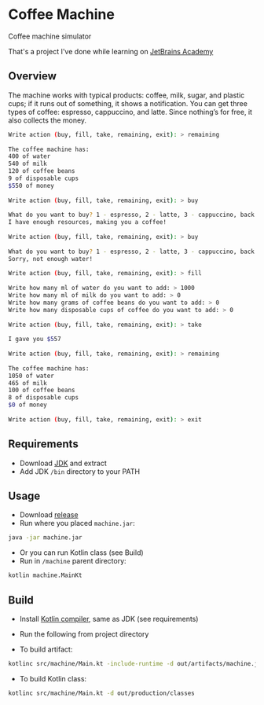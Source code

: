 # Coffee Machine
Coffee machine simulator

That's a project I've done while learning on [JetBrains Academy][hyperskill]

## Overview
The machine works with typical products: coffee, milk, sugar, and plastic cups; if it runs out of something, it shows a notification. You can get three types of coffee: espresso, cappuccino, and latte. Since nothing’s for free, it also collects the money.

```sh
Write action (buy, fill, take, remaining, exit): > remaining
 
The coffee machine has:
400 of water
540 of milk
120 of coffee beans
9 of disposable cups
$550 of money
 
Write action (buy, fill, take, remaining, exit): > buy
 
What do you want to buy? 1 - espresso, 2 - latte, 3 - cappuccino, back - to main menu: > 2
I have enough resources, making you a coffee!
 
Write action (buy, fill, take, remaining, exit): > buy
 
What do you want to buy? 1 - espresso, 2 - latte, 3 - cappuccino, back - to main menu: > 2
Sorry, not enough water!
 
Write action (buy, fill, take, remaining, exit): > fill
 
Write how many ml of water do you want to add: > 1000
Write how many ml of milk do you want to add: > 0
Write how many grams of coffee beans do you want to add: > 0
Write how many disposable cups of coffee do you want to add: > 0
 
Write action (buy, fill, take, remaining, exit): > take
 
I gave you $557
 
Write action (buy, fill, take, remaining, exit): > remaining
 
The coffee machine has:
1050 of water
465 of milk
100 of coffee beans
8 of disposable cups
$0 of money
 
Write action (buy, fill, take, remaining, exit): > exit
```

## Requirements
- Download [JDK][openjdk-14] and extract
- Add JDK `/bin` directory to your PATH

## Usage
- Download [release]
- Run where you placed `machine.jar`:
```sh
java -jar machine.jar
```
- Or you can run Kotlin class (see Build)
- Run in `/machine` parent directory:
```sh
kotlin machine.MainKt
```

## Build
- Install [Kotlin compiler][kotlinc], same as JDK (see requirements)
- Run the following from project directory


- To build artifact:
```sh
kotlinc src/machine/Main.kt -include-runtime -d out/artifacts/machine.jar
```
- To build Kotlin class:
```sh
kotlinc src/machine/Main.kt -d out/production/classes
```

[openjdk-14]: http://jdk.java.net/14/
[kotlinc]: https://github.com/JetBrains/kotlin/releases/latest
[hyperskill]: https://hyperskill.org/projects/67
[release]: https://github.com/mihael-stormrage/coffee-machine-kotlin/releases
